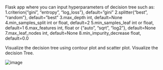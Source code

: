 Flask app where you can input hyperparameters of decision tree such as:
1.criterion{“gini”, “entropy”, “log_loss”}, default=”gini”
2.splitter{“best”, “random”}, default=”best”
3.max_depth int, default=None
4.min_samples_split int or float, default=2
5.min_samples_leaf int or float, default=1
6.max_features int, float or {“auto”, “sqrt”, “log2”}, default=None
7.max_leaf_nodes int, default=None
8.min_impurity_decrease float, default=0.0

Visualize the decision tree using contour plot and scatter plot.
Visualize the decision Tree.

![image](https://github.com/SohamJadiye/Decision-Tree-Visualizer/assets/114732272/9e1bbc06-a9eb-4627-be5e-732044955fd4)
